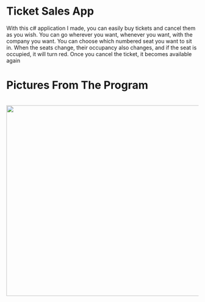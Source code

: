 # Ticket Sales App
With this c# application I made, you can easily buy tickets and cancel them as you wish. You can go wherever you want, whenever you want, with the company you want. You can choose which numbered seat you want to sit in. When the seats change, their occupancy also changes, and if the seat is occupied, it will turn red. Once you cancel the ticket, it becomes available again
# Pictures From The Program
<br>
<img src="https://user-images.githubusercontent.com/73967761/169712343-7b62dbaa-aeed-4710-90b9-4e2ec4ba0d52.gif" width="800" height="500"/>
